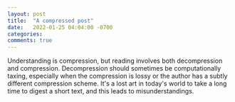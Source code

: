 ```yaml
---
layout: post
title:  "A compressed post"
date:   2022-01-25 04:04:00 -0700
categories:
comments: true
---
```


Understanding is compression, but reading involves both decompression and compression.
Decompression should sometimes be computationally taxing, especially when the compression is lossy or the author has a subtly different compression scheme.
It's a lost art in today's world to take a long time to digest a short text, and this leads to misunderstandings.
